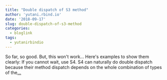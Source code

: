 ```yaml
---
title: "Double dispatch of S3 method"
author: 'yutani.rbind.io'
date: '2018-09-17'
slug: double-dispatch-of-s3-method
categories:
  - bloglink
tags:
  - yutanirbindio
---
```


So far, so good. But, this won't work... Here's examples to show them clearly: If you cannot wait, use S4. S4 can naturally do double dispatch because their method dispatch depends on the whole combination of types of the[... <i class="fas fa-external-link-alt"></i>](https://yutani.rbind.io/post/double-dispatch-of-s3-method/)

